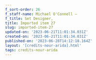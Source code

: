 ```yaml
---
f_sort-order: 26
f_staff-name: Michael O'Connell –
f_title: Set Designer,
title: Imported item 27
slug: imported-item-27
updated-on: '2023-06-21T11:01:34.031Z'
created-on: '2023-06-21T11:01:34.031Z'
published-on: '2023-06-28T14:12:18.164Z'
layout: '[credits-nour-arida].html'
tags: credits-nour-arida
---
```



